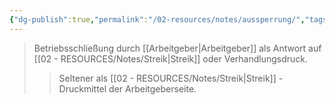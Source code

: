 ```yaml
---
{"dg-publish":true,"permalink":"/02-resources/notes/aussperrung/","tags":["arbeitsrecht/arbeitskampf"],"noteIcon":"","updated":"2025-08-28T17:45:54.000+02:00"}
---
```


>Betriebsschließung durch [[Arbeitgeber\|Arbeitgeber]] als Antwort auf [[02 - RESOURCES/Notes/Streik\|Streik]] oder Verhandlungsdruck.
>>Seltener als [[02 - RESOURCES/Notes/Streik\|Streik]] - Druckmittel der Arbeitgeberseite.